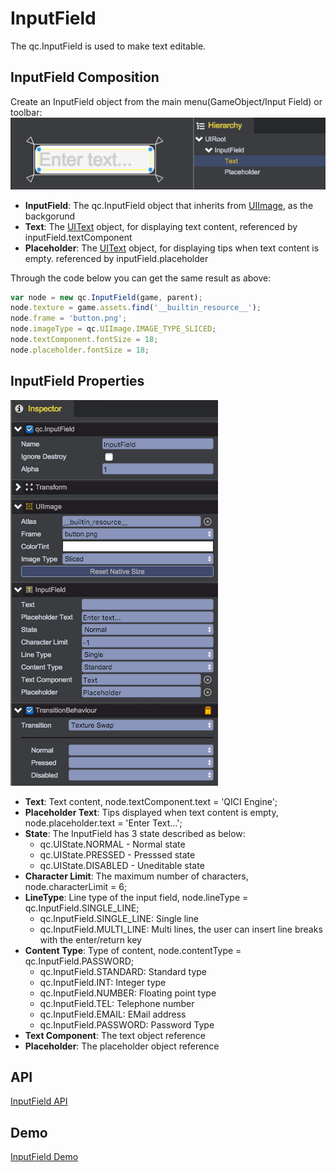 # InputField

The qc.InputField is used to make text editable.

## InputField Composition
Create an InputField object from the main menu(GameObject/Input Field) or toolbar:  
![](images/inputfield1.png)
* __InputField__: The qc.InputField object that inherits from [UIImage](UIImage.html), as the backgorund
* __Text__: The [UIText](UIText.html) object, for displaying text content, referenced by inputField.textComponent
* __Placeholder__: The [UIText](UIText.html) object, for displaying tips when text content is empty. referenced by inputField.placeholder

Through the code below you can get the same result as above:
````javascript
var node = new qc.InputField(game, parent);
node.texture = game.assets.find('__builtin_resource__');
node.frame = 'button.png';
node.imageType = qc.UIImage.IMAGE_TYPE_SLICED;
node.textComponent.fontSize = 18;
node.placeholder.fontSize = 18;
````

## InputField Properties
![](images/inputfield2.png)
* __Text__: Text content, node.textComponent.text = 'QICI Engine';
* __Placeholder Text__: Tips displayed when text content is empty, node.placeholder.text = 'Enter Text...';
* __State__: The InputField has 3 state described as below:
	* qc.UIState.NORMAL - Normal state
	* qc.UIState.PRESSED - Presssed state
	* qc.UIState.DISABLED - Uneditable state
* __Character Limit__: The maximum number of characters, node.characterLimit = 6;
* __LineType__: Line type of the input field, node.lineType = qc.InputField.SINGLE_LINE;
	* qc.InputField.SINGLE_LINE: Single line
	* qc.InputField.MULTI_LINE: Multi lines, the user can insert line breaks with the enter/return key
* __Content Type__: Type of content, node.contentType = qc.InputField.PASSWORD;
	* qc.InputField.STANDARD: Standard type
	* qc.InputField.INT: Integer type
	* qc.InputField.NUMBER: Floating point type
	* qc.InputField.TEL: Telephone number
	* qc.InputField.EMAIL: EMail address
	* qc.InputField.PASSWORD: Password Type
* __Text Component__: The text object reference
* __Placeholder__: The placeholder object reference

## API
[InputField API](http://docs.qiciengine.com/api/gameobject/CInputField.html)

## Demo
[InputField Demo](http://engine.qiciengine.com/demo/index.html#anchor_InputField)
